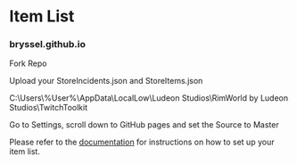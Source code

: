 # Item List
### bryssel.github.io


Fork Repo

Upload your StoreIncidents.json and StoreItems.json

C:\Users\\%User%\AppData\LocalLow\Ludeon Studios\RimWorld by Ludeon Studios\TwitchToolkit

Go to Settings, scroll down to GitHub pages and set the Source to Master


Please refer to the [documentation](https://sirrandoo.github.io/toolkit-utils/itemlist)
for instructions on how to set up your item list.

